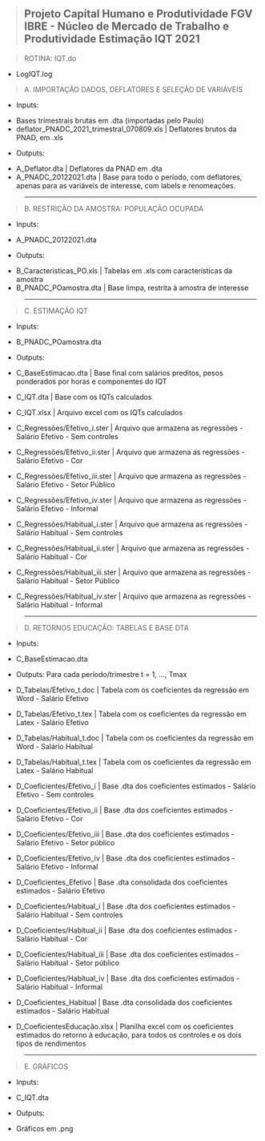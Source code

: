 > Projeto Capital Humano e Produtividade
> FGV IBRE - Núcleo de Mercado de Trabalho e Produtividade
> Estimação IQT
> 2021
> ---------------------------------------------------------


> ROTINA: IQT.do 
  - LogIQT.log

> A. IMPORTAÇÃO DADOS, DEFLATORES E SELEÇÃO DE VARIÁVEIS
  * Inputs:
   - Bases trimestrais brutas em .dta (importadas pelo Paulo)
   - deflator_PNADC_2021_trimestral_070809.xls   | Deflatores brutos da PNAD, em .xls

  * Outputs:
   - A_Deflator.dta                              | Deflatores da PNAD em .dta
   - A_PNADC_20122021.dta                        | Base para todo o período, com deflatores, apenas para as variáveis de interesse, com labels e renomeações. 


> ---------------------------------------------------------

> B. RESTRIÇÃO DA AMOSTRA: POPULAÇÃO OCUPADA
  * Inputs:
   - A_PNADC_20122021.dta                        

  * Outputs:
   - B_Caracteristicas_PO.xls                     | Tabelas em .xls com características da amostra
   - B_PNADC_POamostra.dta                        | Base limpa, restrita à amostra de interesse


> ---------------------------------------------------------

> C. ESTIMAÇÃO IQT
  * Inputs:
   - B_PNADC_POamostra.dta

  * Outputs:
   - C_BaseEstimacao.dta                          | Base final com salários preditos, pesos ponderados por horas e componentes do IQT 
   - C_IQT.dta                                    | Base com os IQTs calculados
   - C_IQT.xlsx                                   | Arquivo excel com os IQTs calculados
   
   - C_Regressões/Efetivo_i.ster                  | Arquivo que armazena as regressões - Salário Efetivo - Sem controles
   - C_Regressões/Efetivo_ii.ster                 | Arquivo que armazena as regressões - Salário Efetivo - Cor
   - C_Regressões/Efetivo_iii.ster                | Arquivo que armazena as regressões - Salário Efetivo - Setor Público
   - C_Regressões/Efetivo_iv.ster                 | Arquivo que armazena as regressões - Salário Efetivo - Informal

   - C_Regressões/Habitual_i.ster                 | Arquivo que armazena as regressões - Salário Habitual - Sem controles
   - C_Regressões/Habitual_ii.ster                | Arquivo que armazena as regressões - Salário Habitual - Cor
   - C_Regressões/Habitual_iii.ster               | Arquivo que armazena as regressões - Salário Habitual - Setor Público
   - C_Regressões/Habitual_iv.ster                | Arquivo que armazena as regressões - Salário Habitual - Informal


> ---------------------------------------------------------

> D. RETORNOS EDUCAÇÃO: TABELAS E BASE DTA
  * Inputs:
   - C_BaseEstimacao.dta

  * Outputs:
  Para cada período/trimestre t =  1, ..., Tmax
   - D_Tabelas/Efetivo_t.doc                      | Tabela com os coeficientes da regressão em Word - Salário Efetivo
   - D_Tabelas/Efetivo_t.tex                      | Tabela com os coeficientes da regressão em Latex - Salário Efetivo
   - D_Tabelas/Habitual_t.doc                     | Tabela com os coeficientes da regressão em Word - Salário Habitual
   - D_Tabelas/Habitual_t.tex                     | Tabela com os coeficientes da regressão em Latex - Salário Habitual
  

   - D_Coeficientes/Efetivo_i                     | Base .dta dos coeficientes estimados - Salário Efetivo - Sem controles 
   - D_Coeficientes/Efetivo_ii                    | Base .dta dos coeficientes estimados - Salário Efetivo - Cor
   - D_Coeficientes/Efetivo_iii                   | Base .dta dos coeficientes estimados - Salário Efetivo - Setor público
   - D_Coeficientes/Efetivo_iv                    | Base .dta dos coeficientes estimados - Salário Efetivo - Informal

   - D_Coeficientes_Efetivo                       | Base .dta consolidada dos coeficientes estimados - Salário Efetivo 


   - D_Coeficientes/Habitual_i                    | Base .dta dos coeficientes estimados - Salário Habitual - Sem controles 
   - D_Coeficientes/Habitual_ii                   | Base .dta dos coeficientes estimados - Salário Habitual - Cor
   - D_Coeficientes/Habitual_iii                  | Base .dta dos coeficientes estimados - Salário Habitual - Setor público
   - D_Coeficientes/Habitual_iv                   | Base .dta dos coeficientes estimados - Salário Habitual - Informal

   - D_Coeficientes_Habitual                      | Base .dta consolidada dos coeficientes estimados - Salário Habitual 


   - D_CoeficientesEducação.xlsx                  | Planilha excel com os coeficientes estimados do retorno à educação, para todos os controles e os dois tipos de rendimentos


> ---------------------------------------------------------

> E. GRÁFICOS
  * Inputs:
   - C_IQT.dta

  * Outputs:
   - Gráficos em .png
